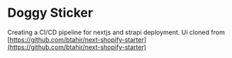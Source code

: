# Doggy Sticker
Creating a CI/CD pipeline for nextjs and strapi deployment. 
Ui cloned from [https://github.com/btahir/next-shopify-starter](https://github.com/btahir/next-shopify-starter)